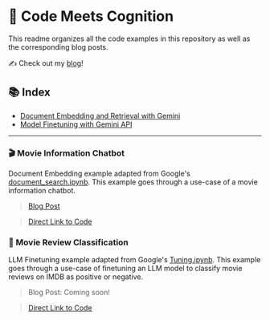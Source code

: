 # 🚀 Code Meets Cognition
This readme organizes all the code examples in this repository as well as the corresponding blog posts.

✍️ Check out my [blog](https://hthota.substack.com/)!

## 📚 Index

- [Document Embedding and Retrieval with Gemini](#-movie-information-chatbot)
- [Model Finetuning with Gemini API](#-movie-review-classification)

---
### 🎬 Movie Information Chatbot
Document Embedding example adapted from Google's [document_search.ipynb](https://github.com/google/generative-ai-docs/blob/main/site/en/gemini-api/tutorials/document_search.ipynb). This example goes through a use-case of a movie information chatbot.
> [Blog Post](https://hthota.substack.com/p/semantic-search-simplified-using)

> [Direct Link to Code](https://github.com/spoofle/Code-Examples/blob/main/Movie_Information/Movie_Info.ipynb)


### 🍿 Movie Review Classification
LLM Finetuning example adapted from Google's [Tuning.ipynb](https://github.com/google-gemini/cookbook/blob/main/quickstarts/Tuning.ipynb). This example goes through a use-case of finetuning an LLM model to classify movie reviews on IMDB as positive or negative.
> Blog Post: Coming soon!

> [Direct Link to Code](https://github.com/spoofle/Code-Examples/blob/main/Movie_Reviews/model_finetuning.ipynb)
